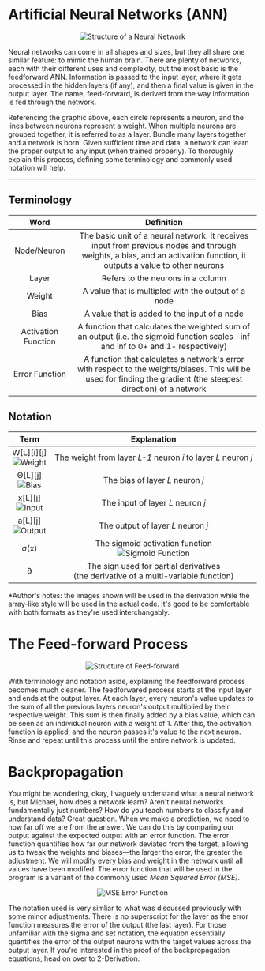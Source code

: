 # Artificial Neural Networks (ANN)

<p align="center"><img src="https://i.imgur.com/zYBMAV1.png" alt="Structure of a Neural Network"></p>

Neural networks can come in all shapes and sizes, but they all share one similar feature: to mimic the human brain. There are plenty of networks, each with their different uses and complexity, but the most basic is the feedforward ANN. Information is passed to the input layer, where it gets processed in the hidden layers (if any), and then a final value is given in the output layer. The name, feed-forward, is derived from the way information is fed through the network.

Referencing the graphic above, each circle represents a neuron, and the lines between neurons represent a weight. When multiple neurons are grouped together, it is referred to as a layer. Bundle many layers together and a network is born. Given sufficient time and data, a network can learn the proper output to any input (when trained properly). To thoroughly explain this process, defining some terminology and commonly used notation will help.

--- 

## Terminology

| Word | Definition |
|:-:|:-:|
| Node/Neuron | The basic unit of a neural network. It receives input from previous nodes and through weights, a bias, and an activation function, it outputs a value to other neurons| 
| Layer | Refers to the neurons in a column|
| Weight | A value that is multipled with the output of a node| 
| Bias | A value that is added to the input of a node |
| Activation Function | A function that calculates the weighted sum of an output (i.e. the sigmoid function scales -inf and inf to 0+ and 1- respectively)
| Error Function | A function that calculates a network's error with respect to the weights/biases. This will be used for finding the gradient (the steepest direction) of a network|


## Notation

| Term | Explanation |
|:-:|:-:|
| W[L][i][j]<br>![Weight](https://i.imgur.com/eBgXthq.png) | The weight from layer *L-1* neuron *i* to layer *L* neuron *j* |
| Θ[L][j]<br>![Bias](https://i.imgur.com/FLdwm57.png) | The bias of layer *L* neuron *j* |
| x[L][j]<br>![Input](https://i.imgur.com/0xPdXGE.png) | The input of layer *L* neuron *j* |
| a[L][j]<br>![Output](https://i.imgur.com/CjyuCHE.png) | The output of layer *L* neuron *j* |
| σ(x) | The sigmoid activation function <br>![Sigmoid Function](https://i.imgur.com/GpibRqI.png) |
| ∂ | The sign used for partial derivatives <br> (the derivative of a multi-variable function) |

*Author's notes: the images shown will be used in the derivation while the array-like style will be used in the actual code. It's good to be comfortable with both formats as they're used interchangably.

# The Feed-forward Process

<p align="center"><img src="https://i.imgur.com/KjiEv42.png" alt="Structure of Feed-forward"></p>

With terminology and notation aside, explaining the feedforward process becomes much cleaner. The feedforwared process starts at the input layer and ends at the output layer. At each layer, every neuron's value updates to the sum of all the previous layers neuron's output multiplied by their respective weight. This sum is then finally added by a bias value, which can be seen as an individual neuron with a weight of 1. After this, the activation function is applied, and the neuron passes it's value to the next neuron. Rinse and repeat until this process until the entire network is updated. 

# Backpropagation

You might be wondering, okay, I vaguely understand what a neural network is, but Michael, how does a network learn? Aren't neural networks fundamentally just numbers? How do you teach numbers to classify and understand data? Great question. When we make a prediction, we need to how far off we are from the answer. We can do this by comparing our output against the expected output with an error function. The error function quantifies how far our network deviated from the target, allowing us to tweak the weights and biases—the larger the error, the greater the adjustment. We will modify every bias and weight in the network until all values have been modifed. The error function that will be used in the program is a variant of the commonly used *Mean Squared Error (MSE)*.

<p align="center"><img src="https://i.imgur.com/XyHCkid.png" alt="MSE Error Function"></p>

The notation used is very simliar to what was discussed previously with some minor adjustments. There is no superscript for the layer as the error function measures the error of the output (the last layer). For those unfamiliar with the sigma and set notation, the equation essentially quantifies the error of the output neurons with the target values across the output layer. If you're interested in the proof of the backpropagation equations, head on over to 2-Derivation.